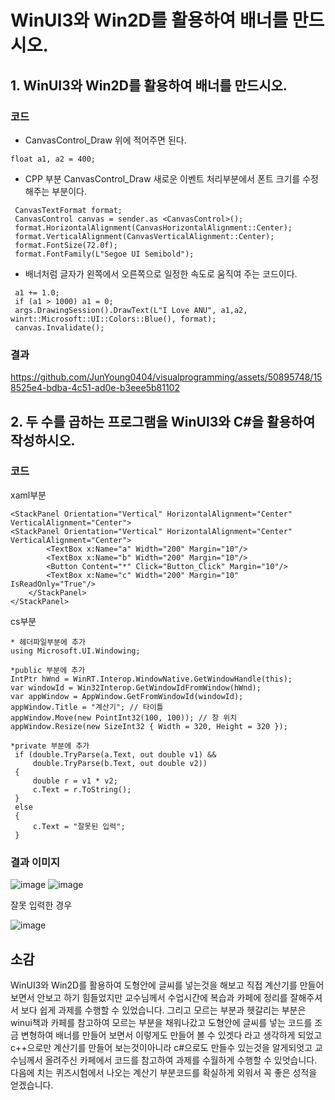 # WinUI3와 Win2D를 활용하여 배너를 만드시오.
## 1. WinUI3와 Win2D를 활용하여 배너를 만드시오.

### 코드

* CanvasControl_Draw 위에 적어주면 된다.
```
float a1, a2 = 400;
```
* CPP 부분 CanvasControl_Draw 새로운 이벤트 처리부분에서 폰트 크기를 수정해주는 부분이다.
```
 CanvasTextFormat format;
 CanvasControl canvas = sender.as <CanvasControl>();
 format.HorizontalAlignment(CanvasHorizontalAlignment::Center);
 format.VerticalAlignment(CanvasVerticalAlignment::Center);
 format.FontSize(72.0f);
 format.FontFamily(L"Segoe UI Semibold");
```
* 배너처럼 글자가 왼쪽에서 오른쪽으로 일정한 속도로 움직여 주는 코드이다.
```
 a1 += 1.0;
 if (a1 > 1000) a1 = 0;
 args.DrawingSession().DrawText(L"I Love ANU", a1,a2, winrt::Microsoft::UI::Colors::Blue(), format);
 canvas.Invalidate();
```

### 결과
https://github.com/JunYoung0404/visualprogramming/assets/50895748/158525e4-bdba-4c51-ad0e-b3eee5b81102

## 2. 두 수를 곱하는 프로그램을 WinUI3와 C#을 활용하여 작성하시오.

### 코드
xaml부분
```
<StackPanel Orientation="Vertical" HorizontalAlignment="Center" VerticalAlignment="Center">
<StackPanel Orientation="Vertical" HorizontalAlignment="Center" VerticalAlignment="Center">
        <TextBox x:Name="a" Width="200" Margin="10"/>
        <TextBox x:Name="b" Width="200" Margin="10"/>
        <Button Content="*" Click="Button_Click" Margin="10"/>
        <TextBox x:Name="c" Width="200" Margin="10" IsReadOnly="True"/>
    </StackPanel>
</StackPanel>
```
cs부분
```
* 헤더파일부분에 추가
using Microsoft.UI.Windowing;

*public 부분에 추가
IntPtr hWnd = WinRT.Interop.WindowNative.GetWindowHandle(this);
var windowId = Win32Interop.GetWindowIdFromWindow(hWnd);
var appWindow = AppWindow.GetFromWindowId(windowId);
appWindow.Title = "계산기"; // 타이틀
appWindow.Move(new PointInt32(100, 100)); // 창 위치
appWindow.Resize(new SizeInt32 { Width = 320, Height = 320 });

*private 부분에 추가
 if (double.TryParse(a.Text, out double v1) &&
     double.TryParse(b.Text, out double v2))
 {
     double r = v1 * v2;
     c.Text = r.ToString();
 }
 else
 {
     c.Text = "잘못된 입력";
 }
```
### 결과 이미지
![image](https://github.com/JunYoung0404/visualprogramming/assets/50895748/03b0f9b4-6bb0-4152-ba58-aab5771da490)
![image](https://github.com/JunYoung0404/visualprogramming/assets/50895748/878286e3-c2a9-45fe-896b-7df011ad1ae8)

잘못 입력한 경우

![image](https://github.com/JunYoung0404/visualprogramming/assets/50895748/8e7cc197-9262-4107-a281-41237027e3f3)


## 소감
WinUI3와 Win2D를 활용하여 도형안에 글씨를 넣는것을 해보고 직접 계산기를 만들어 보면서 안보고 하기 힘들었지만 교수님께서 수업시간에 복습과 카페에 정리를 잘해주셔서 보다 쉽게 과제를 수행할 수 있었습니다. 그리고 모르는 부분과 헷갈리는 부분은 winui책과 카페를 참고하여 모르는 부분을 채워나갔고 도형안에 글씨를 넣는 코드를 조금 변형하여 배너를 만들어 보면서 이렇게도 만들어 볼 수 있겟다 라고 생각하게 되었고 c++으로만 계산기를 만들어 보는것이아니라 c#으로도 만들수 있는것을 알게되엇고 교수님께서 올려주신 카페에서 코드를 참고하여 과제를 수월하게 수행할 수 있엇습니다. 다음에 치는 퀴즈시험에서 나오는 계산기 부분코드를 확실하게 외워서 꼭 좋은 성적을 얻겠습니다.
